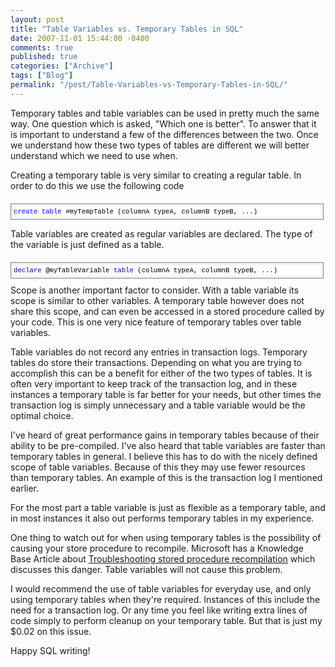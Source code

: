```yaml
---
layout: post
title: "Table Variables vs. Temporary Tables in SQL"
date: 2007-11-01 15:44:00 -0400
comments: true
published: true
categories: ["Archive"]
tags: ["Blog"]
permalink: "/post/Table-Variables-vs-Temporary-Tables-in-SQL/"
---
```

<!-- more -->



<p>Temporary tables and table variables can be used in pretty much the same way. One question which is asked, "Which one is better".&nbsp;To answer that it is important to understand a few of the differences between the two. Once we understand how these two types of tables are different we will better understand which we need to use when.</p>
<p>Creating a temporary table is very similar to creating a regular table. In order to do this we use the following code</p>
<div class="csharpcode">
<div style="font-size: 8pt; margin: 20px 0px 10px; overflow: auto; width: 97.5%; cursor: text; max-height: 200px; line-height: 12pt; font-family: consolas, 'Courier New', courier, monospace; background-color: #f4f4f4; border: gray 1px solid; padding: 4px;">
<div style="font-size: 8pt; overflow: visible; width: 100%; color: black; line-height: 12pt; font-family: consolas, 'Courier New', courier, monospace; background-color: #f4f4f4; border-style: none; padding: 0px;">
<pre style="font-size: 8pt; margin: 0em; overflow: visible; width: 100%; color: black; line-height: 12pt; font-family: consolas, 'Courier New', courier, monospace; background-color: white; border-style: none; padding: 0px;"><span style="color:#0000ff;">create</span> <span style="color:#0000ff;">table</span> #myTempTable (columnA typeA, columnB typeB, ...)</pre>
</div>
</div>
<p>Table variables are created as regular variables are declared. The type of the variable is just defined as a table.</p>
</div>
<div style="font-size: 8pt; margin: 20px 0px 10px; overflow: auto; width: 97.5%; cursor: text; max-height: 200px; line-height: 12pt; font-family: consolas, 'Courier New', courier, monospace; background-color: #f4f4f4; border: gray 1px solid; padding: 4px;">
<div style="font-size: 8pt; overflow: visible; width: 100%; color: black; line-height: 12pt; font-family: consolas, 'Courier New', courier, monospace; background-color: #f4f4f4; border-style: none; padding: 0px;">
<pre style="font-size: 8pt; margin: 0em; overflow: visible; width: 100%; color: black; line-height: 12pt; font-family: consolas, 'Courier New', courier, monospace; background-color: white; border-style: none; padding: 0px;"><span style="color:#0000ff;">declare</span> @myTableVariable <span style="color:#0000ff;">table</span> (columnA typeA, columnB typeB, ...)</pre>
</div>
</div>
<div class="csharpcode">Scope is another important factor to consider. With a table variable its scope is similar to other variables. A temporary table however does not share this scope, and can even be accessed in a stored procedure called by your code. This is one very nice feature of temporary tables over table variables.</div>
<p>Table variables do not record any entries in transaction logs. Temporary tables do store their transactions. Depending on what you are trying to accomplish this can be a benefit for either of the two types of tables. It is often very important to keep track of the transaction log, and in these instances a temporary table is far better for your needs, but other times the transaction log is simply unnecessary and a table variable would be the optimal choice.</p>
<p>I've heard of great performance gains in temporary tables because of their ability to be pre-compiled. I've also heard that table variables are faster than temporary tables in general. I believe this has to do with the nicely defined scope of table variables. Because of this they may use fewer resources than temporary tables. An example of this is the transaction log I mentioned earlier.</p>
<p>For the most part a table variable is just as flexible as a temporary table, and in most instances it also out performs temporary tables in my experience.</p>
<p>One thing to watch out for when using temporary tables is the possibility of causing your store procedure to recompile. Microsoft has a Knowledge Base Article about <a href="http://support.microsoft.com/kb/243586/EN-US/" target="_blank">Troubleshooting stored procedure recompilation</a> which discusses this danger. Table variables will not cause this problem.</p>
<p>I would recommend the use of table variables for everyday use, and only using temporary tables when they're required. Instances of this include the need for a transaction log. Or any time you feel like writing extra lines of code simply to perform cleanup on your temporary table. But that is just my $0.02 on this issue.</p>
<p>Happy SQL writing!</p>
